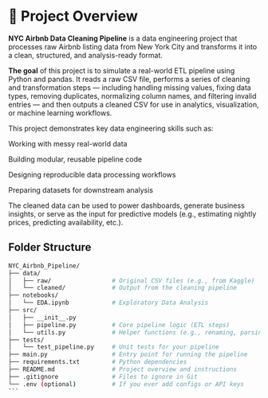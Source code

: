 # **🧼 Project Overview**

**NYC Airbnb Data Cleaning Pipeline** is a data engineering project that processes raw Airbnb listing data from New York City and transforms it into a clean, structured, and analysis-ready format.

**The goal** of this project is to simulate a real-world ETL pipeline using Python and pandas. It reads a raw CSV file, performs a series of cleaning and transformation steps — including handling missing values, fixing data types, removing duplicates, normalizing column names, and filtering invalid entries — and then outputs a cleaned CSV for use in analytics, visualization, or machine learning workflows.

This project demonstrates key data engineering skills such as:

Working with messy real-world data

Building modular, reusable pipeline code

Designing reproducible data processing workflows

Preparing datasets for downstream analysis

The cleaned data can be used to power dashboards, generate business insights, or serve as the input for predictive models (e.g., estimating nightly prices, predicting availability, etc.).



## **Folder Structure**



````bash
NYC_Airbnb_Pipeline/
├── data/
│   ├── raw/                 # Original CSV files (e.g., from Kaggle)
│   └── cleaned/             # Output from the cleaning pipeline
├── notebooks/
│   └── EDA.ipynb            # Exploratory Data Analysis
├── src/
│   ├── __init__.py
│   ├── pipeline.py          # Core pipeline logic (ETL steps)
│   └── utils.py             # Helper functions (e.g., renaming, parsing)
├── tests/
│   └── test_pipeline.py     # Unit tests for your pipeline
├── main.py                  # Entry point for running the pipeline
├── requirements.txt         # Python dependencies
├── README.md                # Project overview and instructions
├── .gitignore               # Files to ignore in Git
└── .env (optional)          # If you ever add configs or API keys
```
